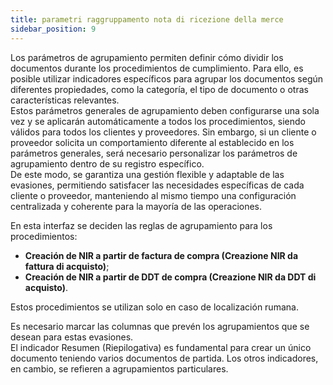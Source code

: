 ```yaml
---
title: parametri raggruppamento nota di ricezione della merce
sidebar_position: 9
---
```


Los parámetros de agrupamiento permiten definir cómo dividir los documentos durante los procedimientos de cumplimiento. Para ello, es posible utilizar indicadores específicos para agrupar los documentos según diferentes propiedades, como la categoría, el tipo de documento o otras características relevantes.  
Estos parámetros generales de agrupamiento deben configurarse una sola vez y se aplicarán automáticamente a todos los procedimientos, siendo válidos para todos los clientes y proveedores. Sin embargo, si un cliente o proveedor solicita un comportamiento diferente al establecido en los parámetros generales, será necesario personalizar los parámetros de agrupamiento dentro de su registro específico.  
De este modo, se garantiza una gestión flexible y adaptable de las evasiones, permitiendo satisfacer las necesidades específicas de cada cliente o proveedor, manteniendo al mismo tiempo una configuración centralizada y coherente para la mayoría de las operaciones.

En esta interfaz se deciden las reglas de agrupamiento para los procedimientos:  
- **Creación de NIR a partir de factura de compra (Creazione NIR da fattura di acquisto)**;  
- **Creación de NIR a partir de DDT de compra (Creazione NIR da DDT di acquisto)**.  

Estos procedimientos se utilizan solo en caso de localización rumana.  

Es necesario marcar las columnas que prevén los agrupamientos que se desean para estas evasiones.  
El indicador Resumen (Riepilogativa) es fundamental para crear un único documento teniendo varios documentos de partida. Los otros indicadores, en cambio, se refieren a agrupamientos particulares.